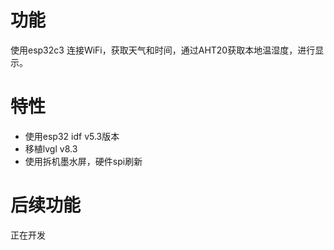 # 功能
使用esp32c3 连接WiFi，获取天气和时间，通过AHT20获取本地温湿度，进行显示。 

# 特性
* 使用esp32 idf v5.3版本  
* 移植lvgl v8.3  
* 使用拆机墨水屏，硬件spi刷新  

# 后续功能
正在开发  
